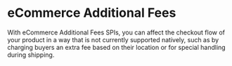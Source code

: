 # eCommerce Additional Fees

With eCommerce Additional Fees SPIs, you can affect the checkout flow of your product in a way that is not currently supported natively, such as by charging buyers an extra fee based on their location or for special handling during shipping. 